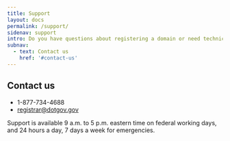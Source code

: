 ```yaml
---
title: Support
layout: docs
permalink: /support/
sidenav: support
intro: Do you have questions about registering a domain or need technical support? We’re here to help.
subnav:
  - text: Contact us
    href: '#contact-us'
---
```


## Contact us

* 1-877-734-4688
* <registrar@dotgov.gov>

Support is available 9 a.m. to 5 p.m. eastern time on federal working days, and 24 hours a day, 7 days a week for emergencies.
